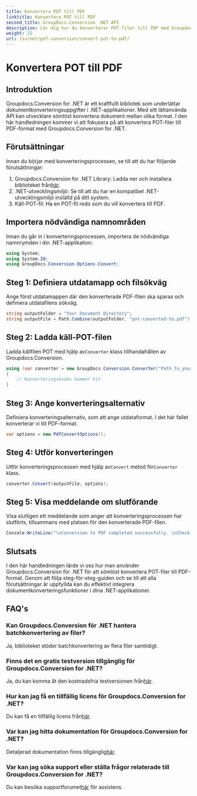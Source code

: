 ```yaml
---
title: Konvertera POT till PDF
linktitle: Konvertera POT till PDF
second_title: GroupDocs.Conversion .NET API
description: Lär dig hur du konverterar POT-filer till PDF med Groupdocs.Conversion för .NET utan ansträngning. Effektivisera dina dokumentkonverteringsuppgifter med den här enkla att följa.
weight: 22
url: /sv/net/pdf-conversion/convert-pot-to-pdf/
---
```


# Konvertera POT till PDF

## Introduktion
Groupdocs.Conversion for .NET är ett kraftfullt bibliotek som underlättar dokumentkonverteringsuppgifter i .NET-applikationer. Med sitt lättanvända API kan utvecklare sömlöst konvertera dokument mellan olika format. I den här handledningen kommer vi att fokusera på att konvertera POT-filer till PDF-format med Groupdocs.Conversion for .NET.
## Förutsättningar
Innan du börjar med konverteringsprocessen, se till att du har följande förutsättningar:
1.  Groupdocs.Conversion for .NET Library: Ladda ner och installera biblioteket från[här](https://releases.groupdocs.com/conversion/net/).
2. .NET-utvecklingsmiljö: Se till att du har en kompatibel .NET-utvecklingsmiljö inställd på ditt system.
3. Käll-POT-fil: Ha en POT-fil redo som du vill konvertera till PDF.

## Importera nödvändiga namnområden
Innan du går in i konverteringsprocessen, importera de nödvändiga namnrymden i din .NET-applikation:
```csharp
using System;
using System.IO;
using GroupDocs.Conversion.Options.Convert;
```
## Steg 1: Definiera utdatamapp och filsökväg
Ange först utdatamappen där den konverterade PDF-filen ska sparas och definiera utdatafilens sökväg.
```csharp
string outputFolder = "Your Document Directory";
string outputFile = Path.Combine(outputFolder, "pot-converted-to.pdf");
```
## Steg 2: Ladda käll-POT-filen
 Ladda källfilen POT med hjälp av`Converter` klass tillhandahållen av Groupdocs.Conversion.
```csharp
using (var converter = new GroupDocs.Conversion.Converter("Path_to_your_POT_file.pot"))
{
    // Konverteringskoden kommer hit
}
```
## Steg 3: Ange konverteringsalternativ
Definiera konverteringsalternativ, som att ange utdataformat. I det här fallet konverterar vi till PDF-format.
```csharp
var options = new PdfConvertOptions();
```
## Steg 4: Utför konverteringen
 Utför konverteringsprocessen med hjälp av`Convert` metod för`Converter` klass.
```csharp
converter.Convert(outputFile, options);
```
## Steg 5: Visa meddelande om slutförande
Visa slutligen ett meddelande som anger att konverteringsprocessen har slutförts, tillsammans med platsen för den konverterade PDF-filen.
```csharp
Console.WriteLine("\nConversion to PDF completed successfully. \nCheck output in {0}", outputFolder);
```

## Slutsats
I den här handledningen lärde vi oss hur man använder Groupdocs.Conversion för .NET för att sömlöst konvertera POT-filer till PDF-format. Genom att följa steg-för-steg-guiden och se till att alla förutsättningar är uppfyllda kan du effektivt integrera dokumentkonverteringsfunktioner i dina .NET-applikationer.
## FAQ's
### Kan Groupdocs.Conversion för .NET hantera batchkonvertering av filer?
Ja, biblioteket stöder batchkonvertering av flera filer samtidigt.
### Finns det en gratis testversion tillgänglig för Groupdocs.Conversion for .NET?
 Ja, du kan komma åt den kostnadsfria testversionen från[här](https://releases.groupdocs.com/).
### Hur kan jag få en tillfällig licens för Groupdocs.Conversion for .NET?
 Du kan få en tillfällig licens från[här](https://purchase.groupdocs.com/temporary-license/).
### Var kan jag hitta dokumentation för Groupdocs.Conversion for .NET?
 Detaljerad dokumentation finns tillgänglig[här](https://tutorials.groupdocs.com/conversion/net/).
### Var kan jag söka support eller ställa frågor relaterade till Groupdocs.Conversion for .NET?
 Du kan besöka supportforumet[här](https://forum.groupdocs.com/c/conversion/11) för assistens.